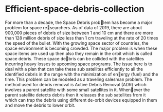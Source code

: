 # Efficient-space-debris-collection

For more than a decade, the Space Debris problem has become a major problem for space researchers. As of data of 2019, there are about
900,000 pieces of debris of size between 1 and
10 cm and there are more than 128 million debris
of size less than 1 cm traveling at the rate of 20
times the speed of the bullet.
With the growing space sector of countries,
the space environment is becoming crowded.
The major problem is when these space items
are used up then also they remain in the orbit
which is called space debris. These space debris can be collided with the satellites incurring
heavy losses to upcoming space programs. The
issue here is to deal with a plan that can take
these sub satellites efficiently to all the identified
debris in the range with the minimization of energy (fuel) and the time. This problem can be
modeled as a traveling salesman problem.
The method used for debris removal is Active
Debris Removal (ADR) which involves a parent
satellite with some small satellites in it. Whenever the parent satellite detects debris then it
releases the sub satellites from it which can
trap the debris using different de-orbit devices
equipped in them and move the debris to lower
orbit.
